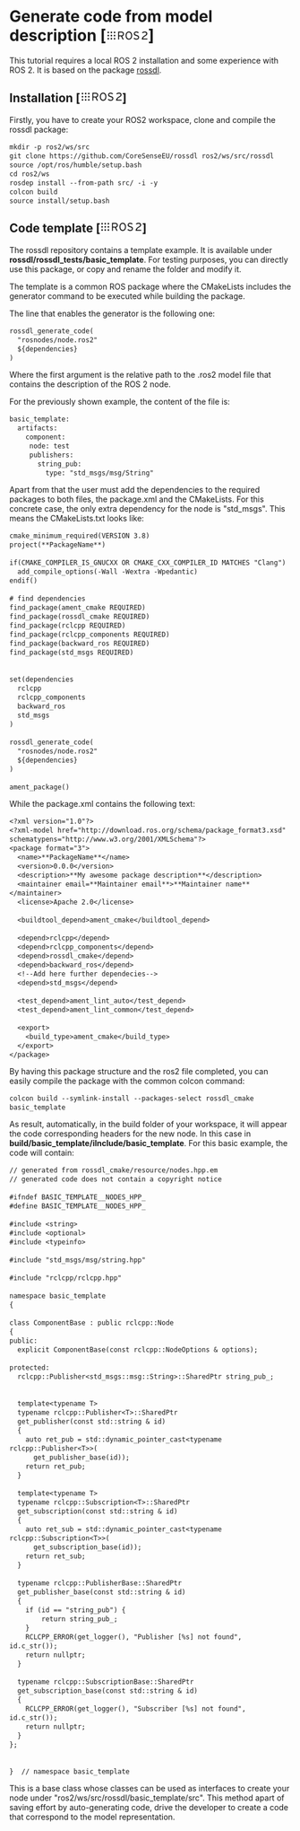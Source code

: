 # Generate code from model description [![](images/Ros2_logo.png)]

This tutorial requires a local ROS 2 installation and some experience with ROS 2. It is based on the package [rossdl](https://github.com/CoreSenseEU/rossdl).

## Installation [![](images/Ros2_logo.png)]

Firstly, you have to create your ROS2 workspace, clone and compile the rossdl package:

```
mkdir -p ros2/ws/src
git clone https://github.com/CoreSenseEU/rossdl ros2/ws/src/rossdl
source /opt/ros/humble/setup.bash
cd ros2/ws
rosdep install --from-path src/ -i -y
colcon build
source install/setup.bash
```

## Code template [![](images/Ros2_logo.png)]


The rossdl repository contains a template example. It is available under **rossdl/rossdl_tests/basic_template**. For testing purposes, you can directly use this package, or copy and rename the folder and modify it.

The template is a common ROS package where the CMakeLists includes the generator command to be executed while building the package.

The line that enables the generator is the following one:

```
rossdl_generate_code(
  "rosnodes/node.ros2"
  ${dependencies}
)
```

Where the first argument is the relative path to the .ros2 model file that contains the description of the ROS 2 node.

For the previously shown example, the content of the file is:
```
basic_template:
  artifacts: 
    component:
     node: test
     publishers:
       string_pub:
         type: "std_msgs/msg/String"
```

Apart from that the user must add the dependencies to the required packages to both files, the package.xml and the CMakeLists. For this concrete case, the only extra dependency for the node is "std_msgs". This means the CMakeLists.txt looks like:

```
cmake_minimum_required(VERSION 3.8)
project(**PackageName**)

if(CMAKE_COMPILER_IS_GNUCXX OR CMAKE_CXX_COMPILER_ID MATCHES "Clang")
  add_compile_options(-Wall -Wextra -Wpedantic)
endif()

# find dependencies
find_package(ament_cmake REQUIRED)
find_package(rossdl_cmake REQUIRED)
find_package(rclcpp REQUIRED)
find_package(rclcpp_components REQUIRED)
find_package(backward_ros REQUIRED)
find_package(std_msgs REQUIRED)


set(dependencies
  rclcpp
  rclcpp_components
  backward_ros
  std_msgs
)

rossdl_generate_code(
  "rosnodes/node.ros2"
  ${dependencies}
)

ament_package()
```

While the package.xml contains the following text:
```
<?xml version="1.0"?>
<?xml-model href="http://download.ros.org/schema/package_format3.xsd" schematypens="http://www.w3.org/2001/XMLSchema"?>
<package format="3">
  <name>**PackageName**</name>
  <version>0.0.0</version>
  <description>**My awesome package description**</description>
  <maintainer email=**Maintainer email**>**Maintainer name**</maintainer>
  <license>Apache 2.0</license>

  <buildtool_depend>ament_cmake</buildtool_depend>

  <depend>rclcpp</depend>
  <depend>rclcpp_components</depend>
  <depend>rossdl_cmake</depend>
  <depend>backward_ros</depend>
  <!--Add here further dependecies-->
  <depend>std_msgs</depend>

  <test_depend>ament_lint_auto</test_depend>
  <test_depend>ament_lint_common</test_depend>

  <export>
    <build_type>ament_cmake</build_type>
  </export>
</package>
```

By having this package structure and the ros2 file completed, you can easily compile the package with the common colcon command:
```
colcon build --symlink-install --packages-select rossdl_cmake basic_template
```

As result, automatically, in the build folder of your workspace, it will appear the code corresponding headers for the new node. In this case in **build/basic_template/ilnclude/basic_template**. For this basic example, the code will contain:

```
// generated from rossdl_cmake/resource/nodes.hpp.em
// generated code does not contain a copyright notice

#ifndef BASIC_TEMPLATE__NODES_HPP_
#define BASIC_TEMPLATE__NODES_HPP_

#include <string>
#include <optional>
#include <typeinfo>

#include "std_msgs/msg/string.hpp"

#include "rclcpp/rclcpp.hpp"

namespace basic_template
{

class ComponentBase : public rclcpp::Node
{
public:
  explicit ComponentBase(const rclcpp::NodeOptions & options);

protected:
  rclcpp::Publisher<std_msgs::msg::String>::SharedPtr string_pub_;


  template<typename T>
  typename rclcpp::Publisher<T>::SharedPtr
  get_publisher(const std::string & id)
  {
    auto ret_pub = std::dynamic_pointer_cast<typename rclcpp::Publisher<T>>(
      get_publisher_base(id));
    return ret_pub;
  }

  template<typename T>
  typename rclcpp::Subscription<T>::SharedPtr
  get_subscription(const std::string & id)
  {
    auto ret_sub = std::dynamic_pointer_cast<typename rclcpp::Subscription<T>>(
      get_subscription_base(id));
    return ret_sub;
  }

  typename rclcpp::PublisherBase::SharedPtr
  get_publisher_base(const std::string & id)
  {
    if (id == "string_pub") {
        return string_pub_;
    } 
    RCLCPP_ERROR(get_logger(), "Publisher [%s] not found", id.c_str());
    return nullptr;
  }

  typename rclcpp::SubscriptionBase::SharedPtr
  get_subscription_base(const std::string & id)
  {
    RCLCPP_ERROR(get_logger(), "Subscriber [%s] not found", id.c_str());
    return nullptr;
  }
};


}  // namespace basic_template

```

This is a base class whose classes can be used as interfaces to create your node under "ros2/ws/src/rossdl/basic_template/src". This method apart of saving effort by auto-generating code, drive the developer to create a code that correspond to the model representation.